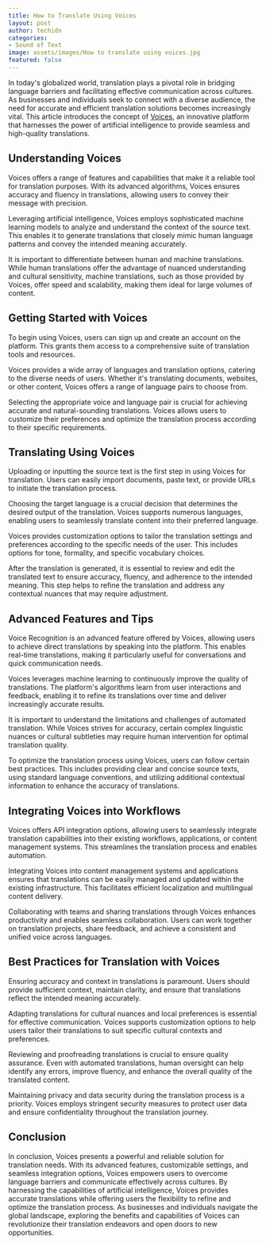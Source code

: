 ```yaml
---
title: How to Translate Using Voices
layout: post
author: techidn
categories: 
- Sound of Text
image: assets/images/How to translate using voices.jpg
featured: false
---
```


In today's globalized world, translation plays a pivotal role in bridging language barriers and facilitating effective communication across cultures. As businesses and individuals seek to connect with a diverse audience, the need for accurate and efficient translation solutions becomes increasingly vital. This article introduces the concept of [Voices](https://www.soundoftext.co.id), an innovative platform that harnesses the power of artificial intelligence to provide seamless and high-quality translations.

## Understanding Voices
Voices offers a range of features and capabilities that make it a reliable tool for translation purposes. With its advanced algorithms, Voices ensures accuracy and fluency in translations, allowing users to convey their message with precision.

Leveraging artificial intelligence, Voices employs sophisticated machine learning models to analyze and understand the context of the source text. This enables it to generate translations that closely mimic human language patterns and convey the intended meaning accurately.

It is important to differentiate between human and machine translations. While human translations offer the advantage of nuanced understanding and cultural sensitivity, machine translations, such as those provided by Voices, offer speed and scalability, making them ideal for large volumes of content.

## Getting Started with Voices
To begin using Voices, users can sign up and create an account on the platform. This grants them access to a comprehensive suite of translation tools and resources.

Voices provides a wide array of languages and translation options, catering to the diverse needs of users. Whether it's translating documents, websites, or other content, Voices offers a range of language pairs to choose from.

Selecting the appropriate voice and language pair is crucial for achieving accurate and natural-sounding translations. Voices allows users to customize their preferences and optimize the translation process according to their specific requirements.

## Translating Using Voices
Uploading or inputting the source text is the first step in using Voices for translation. Users can easily import documents, paste text, or provide URLs to initiate the translation process.

Choosing the target language is a crucial decision that determines the desired output of the translation. Voices supports numerous languages, enabling users to seamlessly translate content into their preferred language.

Voices provides customization options to tailor the translation settings and preferences according to the specific needs of the user. This includes options for tone, formality, and specific vocabulary choices.

After the translation is generated, it is essential to review and edit the translated text to ensure accuracy, fluency, and adherence to the intended meaning. This step helps to refine the translation and address any contextual nuances that may require adjustment.

## Advanced Features and Tips
Voice Recognition is an advanced feature offered by Voices, allowing users to achieve direct translations by speaking into the platform. This enables real-time translations, making it particularly useful for conversations and quick communication needs.

Voices leverages machine learning to continuously improve the quality of translations. The platform's algorithms learn from user interactions and feedback, enabling it to refine its translations over time and deliver increasingly accurate results.

It is important to understand the limitations and challenges of automated translation. While Voices strives for accuracy, certain complex linguistic nuances or cultural subtleties may require human intervention for optimal translation quality.

To optimize the translation process using Voices, users can follow certain best practices. This includes providing clear and concise source texts, using standard language conventions, and utilizing additional contextual information to enhance the accuracy of translations.

## Integrating Voices into Workflows
Voices offers API integration options, allowing users to seamlessly integrate translation capabilities into their existing workflows, applications, or content management systems. This streamlines the translation process and enables automation.

Integrating Voices into content management systems and applications ensures that translations can be easily managed and updated within the existing infrastructure. This facilitates efficient localization and multilingual content delivery.

Collaborating with teams and sharing translations through Voices enhances productivity and enables seamless collaboration. Users can work together on translation projects, share feedback, and achieve a consistent and unified voice across languages.

## Best Practices for Translation with Voices
Ensuring accuracy and context in translations is paramount. Users should provide sufficient context, maintain clarity, and ensure that translations reflect the intended meaning accurately.

Adapting translations for cultural nuances and local preferences is essential for effective communication. Voices supports customization options to help users tailor their translations to suit specific cultural contexts and preferences.

Reviewing and proofreading translations is crucial to ensure quality assurance. Even with automated translations, human oversight can help identify any errors, improve fluency, and enhance the overall quality of the translated content.

Maintaining privacy and data security during the translation process is a priority. Voices employs stringent security measures to protect user data and ensure confidentiality throughout the translation journey.

## Conclusion
In conclusion, Voices presents a powerful and reliable solution for translation needs. With its advanced features, customizable settings, and seamless integration options, Voices empowers users to overcome language barriers and communicate effectively across cultures. By harnessing the capabilities of artificial intelligence, Voices provides accurate translations while offering users the flexibility to refine and optimize the translation process. As businesses and individuals navigate the global landscape, exploring the benefits and capabilities of Voices can revolutionize their translation endeavors and open doors to new opportunities.
